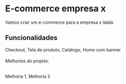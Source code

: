# E-commerce empresa x

Vamos criar um e-commerce para a empresa x lalala

## Funcionalidades

Checkout, Tela de produto, Catálogo, Home com banner

###### Melhorias do projeto:

Melhoria 1, Melhoria 2